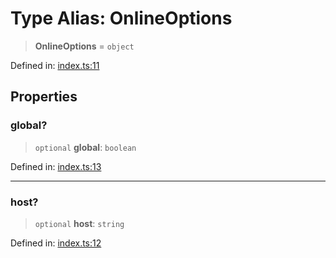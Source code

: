 # Type Alias: OnlineOptions

> **OnlineOptions** = `object`

Defined in: [index.ts:11](https://github.com/benallfree/lab13/blob/bfb1abf3755bb0fffb55fa5a9e7413f31801f1d6/sdk/src/online/index.ts#L11)

## Properties

### global?

> `optional` **global**: `boolean`

Defined in: [index.ts:13](https://github.com/benallfree/lab13/blob/bfb1abf3755bb0fffb55fa5a9e7413f31801f1d6/sdk/src/online/index.ts#L13)

***

### host?

> `optional` **host**: `string`

Defined in: [index.ts:12](https://github.com/benallfree/lab13/blob/bfb1abf3755bb0fffb55fa5a9e7413f31801f1d6/sdk/src/online/index.ts#L12)
